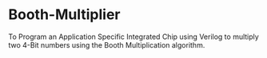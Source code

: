 # Booth-Multiplier
To Program an Application Specific Integrated Chip using Verilog to multiply two 4-Bit numbers using the Booth Multiplication algorithm.

